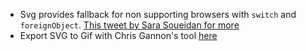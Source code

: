 - Svg provides fallback for non supporting browsers with `switch` and `foreignObject`. [This tweet by Sara Soueidan for more](https://twitter.com/SaraSoueidan/status/875112721922043904)
- Export SVG to Gif with Chris Gannon's tool [here](https://github.com/chrisgannon/SVG2GIF)
